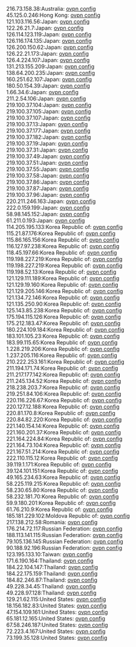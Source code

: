 216.73.158.38:Australia: [ovpn config](vpn/216_73_158_38.ovpn)  
45.125.0.246:Hong Kong: [ovpn config](vpn/45_125_0_246.ovpn)  
121.103.116.56:Japan: [ovpn config](vpn/121_103_116_56.ovpn)  
122.26.21.7:Japan: [ovpn config](vpn/122_26_21_7.ovpn)  
126.114.123.119:Japan: [ovpn config](vpn/126_114_123_119.ovpn)  
126.116.174.135:Japan: [ovpn config](vpn/126_116_174_135.ovpn)  
126.200.150.62:Japan: [ovpn config](vpn/126_200_150_62.ovpn)  
126.22.21.173:Japan: [ovpn config](vpn/126_22_21_173.ovpn)  
126.4.224.107:Japan: [ovpn config](vpn/126_4_224_107.ovpn)  
131.213.155.209:Japan: [ovpn config](vpn/131_213_155_209.ovpn)  
138.64.200.235:Japan: [ovpn config](vpn/138_64_200_235.ovpn)  
160.251.62.107:Japan: [ovpn config](vpn/160_251_62_107.ovpn)  
180.50.154.39:Japan: [ovpn config](vpn/180_50_154_39.ovpn)  
1.66.34.6:Japan: [ovpn config](vpn/1_66_34_6.ovpn)  
211.2.54.106:Japan: [ovpn config](vpn/211_2_54_106.ovpn)  
219.100.37.104:Japan: [ovpn config](vpn/219_100_37_104.ovpn)  
219.100.37.105:Japan: [ovpn config](vpn/219_100_37_105.ovpn)  
219.100.37.107:Japan: [ovpn config](vpn/219_100_37_107.ovpn)  
219.100.37.13:Japan: [ovpn config](vpn/219_100_37_13.ovpn)  
219.100.37.177:Japan: [ovpn config](vpn/219_100_37_177.ovpn)  
219.100.37.182:Japan: [ovpn config](vpn/219_100_37_182.ovpn)  
219.100.37.19:Japan: [ovpn config](vpn/219_100_37_19.ovpn)  
219.100.37.31:Japan: [ovpn config](vpn/219_100_37_31.ovpn)  
219.100.37.49:Japan: [ovpn config](vpn/219_100_37_49.ovpn)  
219.100.37.51:Japan: [ovpn config](vpn/219_100_37_51.ovpn)  
219.100.37.55:Japan: [ovpn config](vpn/219_100_37_55.ovpn)  
219.100.37.58:Japan: [ovpn config](vpn/219_100_37_58.ovpn)  
219.100.37.86:Japan: [ovpn config](vpn/219_100_37_86.ovpn)  
219.100.37.87:Japan: [ovpn config](vpn/219_100_37_87.ovpn)  
219.100.37.96:Japan: [ovpn config](vpn/219_100_37_96.ovpn)  
220.211.246.163:Japan: [ovpn config](vpn/220_211_246_163.ovpn)  
222.0.159.199:Japan: [ovpn config](vpn/222_0_159_199.ovpn)  
58.98.145.152:Japan: [ovpn config](vpn/58_98_145_152.ovpn)  
61.211.0.193:Japan: [ovpn config](vpn/61_211_0_193.ovpn)  
114.205.195.133:Korea Republic of: [ovpn config](vpn/114_205_195_133.ovpn)  
115.21.87.176:Korea Republic of: [ovpn config](vpn/115_21_87_176.ovpn)  
115.86.165.156:Korea Republic of: [ovpn config](vpn/115_86_165_156.ovpn)  
116.127.97.238:Korea Republic of: [ovpn config](vpn/116_127_97_238.ovpn)  
118.45.197.66:Korea Republic of: [ovpn config](vpn/118_45_197_66.ovpn)  
119.198.227.219:Korea Republic of: [ovpn config](vpn/119_198_227_219.ovpn)  
119.198.227.219:Korea Republic of: [ovpn config](vpn/119_198_227_219.ovpn)  
119.198.52.13:Korea Republic of: [ovpn config](vpn/119_198_52_13.ovpn)  
121.129.111.189:Korea Republic of: [ovpn config](vpn/121_129_111_189.ovpn)  
121.129.19.160:Korea Republic of: [ovpn config](vpn/121_129_19_160.ovpn)  
121.129.205.146:Korea Republic of: [ovpn config](vpn/121_129_205_146.ovpn)  
121.134.72.146:Korea Republic of: [ovpn config](vpn/121_134_72_146.ovpn)  
121.135.250.90:Korea Republic of: [ovpn config](vpn/121_135_250_90.ovpn)  
125.143.85.238:Korea Republic of: [ovpn config](vpn/125_143_85_238.ovpn)  
175.194.115.126:Korea Republic of: [ovpn config](vpn/175_194_115_126.ovpn)  
175.212.183.47:Korea Republic of: [ovpn config](vpn/175_212_183_47.ovpn)  
180.224.109.184:Korea Republic of: [ovpn config](vpn/180_224_109_184.ovpn)  
183.101.105.23:Korea Republic of: [ovpn config](vpn/183_101_105_23.ovpn)  
183.99.115.65:Korea Republic of: [ovpn config](vpn/183_99_115_65.ovpn)  
1.228.219.206:Korea Republic of: [ovpn config](vpn/1_228_219_206.ovpn)  
1.237.205.116:Korea Republic of: [ovpn config](vpn/1_237_205_116.ovpn)  
210.222.253.161:Korea Republic of: [ovpn config](vpn/210_222_253_161.ovpn)  
211.194.171.74:Korea Republic of: [ovpn config](vpn/211_194_171_74.ovpn)  
211.217.177.142:Korea Republic of: [ovpn config](vpn/211_217_177_142.ovpn)  
211.245.134.52:Korea Republic of: [ovpn config](vpn/211_245_134_52.ovpn)  
218.238.203.7:Korea Republic of: [ovpn config](vpn/218_238_203_7.ovpn)  
219.251.84.106:Korea Republic of: [ovpn config](vpn/219_251_84_106.ovpn)  
220.116.226.67:Korea Republic of: [ovpn config](vpn/220_116_226_67.ovpn)  
220.127.12.188:Korea Republic of: [ovpn config](vpn/220_127_12_188.ovpn)  
220.81.170.8:Korea Republic of: [ovpn config](vpn/220_81_170_8.ovpn)  
220.84.82.220:Korea Republic of: [ovpn config](vpn/220_84_82_220.ovpn)  
221.140.154.14:Korea Republic of: [ovpn config](vpn/221_140_154_14.ovpn)  
221.160.201.37:Korea Republic of: [ovpn config](vpn/221_160_201_37.ovpn)  
221.164.224.84:Korea Republic of: [ovpn config](vpn/221_164_224_84.ovpn)  
221.164.73.104:Korea Republic of: [ovpn config](vpn/221_164_73_104.ovpn)  
221.167.51.214:Korea Republic of: [ovpn config](vpn/221_167_51_214.ovpn)  
222.110.115.12:Korea Republic of: [ovpn config](vpn/222_110_115_12.ovpn)  
39.119.1.171:Korea Republic of: [ovpn config](vpn/39_119_1_171.ovpn)  
39.124.101.151:Korea Republic of: [ovpn config](vpn/39_124_101_151.ovpn)  
49.165.234.63:Korea Republic of: [ovpn config](vpn/49_165_234_63.ovpn)  
58.225.119.215:Korea Republic of: [ovpn config](vpn/58_225_119_215.ovpn)  
58.230.65.80:Korea Republic of: [ovpn config](vpn/58_230_65_80.ovpn)  
58.232.181.70:Korea Republic of: [ovpn config](vpn/58_232_181_70.ovpn)  
59.9.180.201:Korea Republic of: [ovpn config](vpn/59_9_180_201.ovpn)  
61.76.210.9:Korea Republic of: [ovpn config](vpn/61_76_210_9.ovpn)  
185.181.229.102:Moldova Republic of: [ovpn config](vpn/185_181_229_102.ovpn)  
217.138.212.58:Romania: [ovpn config](vpn/217_138_212_58.ovpn)  
176.214.72.117:Russian Federation: [ovpn config](vpn/176_214_72_117.ovpn)  
188.113.141.115:Russian Federation: [ovpn config](vpn/188_113_141_115.ovpn)  
79.105.136.145:Russian Federation: [ovpn config](vpn/79_105_136_145.ovpn)  
90.188.92.196:Russian Federation: [ovpn config](vpn/90_188_92_196.ovpn)  
123.195.133.10:Taiwan: [ovpn config](vpn/123_195_133_10.ovpn)  
171.6.190.164:Thailand: [ovpn config](vpn/171_6_190_164.ovpn)  
184.22.104.147:Thailand: [ovpn config](vpn/184_22_104_147.ovpn)  
184.22.175.159:Thailand: [ovpn config](vpn/184_22_175_159.ovpn)  
184.82.246.87:Thailand: [ovpn config](vpn/184_82_246_87.ovpn)  
49.228.34.45:Thailand: [ovpn config](vpn/49_228_34_45.ovpn)  
49.228.97.128:Thailand: [ovpn config](vpn/49_228_97_128.ovpn)  
129.21.62.115:United States: [ovpn config](vpn/129_21_62_115.ovpn)  
18.156.182.83:United States: [ovpn config](vpn/18_156_182_83.ovpn)  
47.154.109.161:United States: [ovpn config](vpn/47_154_109_161.ovpn)  
65.181.12.165:United States: [ovpn config](vpn/65_181_12_165.ovpn)  
67.58.246.187:United States: [ovpn config](vpn/67_58_246_187.ovpn)  
72.223.4.167:United States: [ovpn config](vpn/72_223_4_167.ovpn)  
73.199.35.128:United States: [ovpn config](vpn/73_199_35_128.ovpn)  
